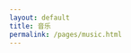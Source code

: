 ```yaml
---
layout: default
title: 音乐
permalink: /pages/music.html
---
```





<div id="player5" class="aplayer" ></div>


<script type="text/javascript" src="{{ "/assets/js/mp3/APlayer.min.js" | prepend: site.baseurl }}"></script>
<script type="text/javascript">
	
	var ap5 = new APlayer({
	element: document.getElementById('player5'),
	narrow: false,
	autoplay: false,
	showlrc: 3,
	mutex: true,
	theme: '#ad7a86',
	mode: 'random',
	listmaxheight: '69px',
	music: [
		
		{
			title: '斑马,斑马',
			author: '宋冬野',
			url: '/assets/mp3/songdongye_banma.mp3',
			pic: '/assets/mp3/songdongye_banma.png',
			lrc: '/assets/mp3/songdongye_banma.lrc'
		},
		{
			title: '飘雪',
			author: '陈慧娴',
			url: '/assets/mp3/chenhuixian_piaoxue.mp3',
			pic: '/assets/mp3/chenhuixian_piaoxue.png',
			lrc: '/assets/mp3/chenhuixian_piaoxue.lrc'
		},
		{
			title: '成都',
			author: '赵雷',
			url: '/assets/mp3/zhaolei_chengdu.mp3',
			pic: '/assets/mp3/zhaolei_chengdu.png',
			lrc: '/assets/mp3/zhaolei_chengdu.lrc'
		}
		
		
	]
});
</script>

<!--
{
			title: 'あっちゅ～ま青春!',
			author: '七森中☆ごらく部',
			url: 'http://devtest.qiniudn.com/あっちゅ～ま青春!.mp3',
			pic: 'http://devtest.qiniudn.com/あっちゅ～ま青春!.jpg',
			lrc: '{{site.baseurl}}/assets/mp3/qingchun.lrc'
		},
		{
			title: 'secret base~君がくれたもの~',
			author: '茅野愛衣',
			url: 'http://devtest.qiniudn.com/secret base~.mp3',
			pic: 'http://devtest.qiniudn.com/secret base~.jpg',
			lrc: '{{site.baseurl}}/assets/mp3/jun.lrc'
		},
		{
			title: '回レ！雪月花',
			author: '小倉唯',
			url: 'http://devtest.qiniudn.com/回レ！雪月花.mp3',
			pic: 'http://devtest.qiniudn.com/回レ！雪月花.jpg',
			lrc: '{{site.baseurl}}/assets/mp3/xueyuehua.lrc'
		}
-->